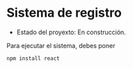 <h1>Sistema de registro</h1>

- Estado del proyexto: En construcción.

Para ejecutar el sistema, debes poner

```npm install react```
